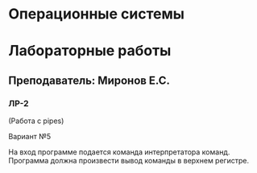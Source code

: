 # Операционные системы

# Лабораторные работы
## Преподаватель: Миронов Е.С.
### ЛР-2
(Работа с pipes)

Вариант №5

На вход программе подается команда интерпретатора команд. Программа должна произвести вывод команды в верхнем регистре.


